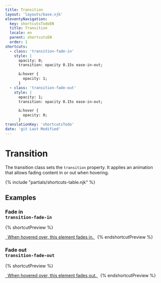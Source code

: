 ```yaml
---
title: Transition
layout: 'layouts/base.njk'
eleventyNavigation:
  key: shortcutsTodoEN
  title: Transition
  locale: en
  parent: shortcutsEN
  order: 1
shortcuts:
  - class: 'transition-fade-in'
    style: |
      opacity: 0;
      transition: opacity 0.15s ease-in-out;

      &:hover {
        opacity: 1;
      }
  - class: 'transition-fade-out'
    style: |
      opacity: 1;
      transition: opacity 0.15s ease-in-out;

      &:hover {
        opacity: 0;
      }
translationKey: 'shortcutsTodo'
date: 'git Last Modified'
---
```


# Transition

The transition class sets the `transition` property. It applies an animation that allows fading content in or out when hovering.

{% include "partials/shortcuts-table.njk" %}

## Examples

### Fade in<br/>`transition-fade-in`

{% shortcutPreview %}

<a href="#" class="transition-fade-in">
  When hovered over, this element fades in.
</a> 
{% endshortcutPreview %}

### Fade out<br/>`transition-fade-out`

{% shortcutPreview %}

<a href="#" class="transition-fade-out">
  When hovered over, this element  fades out.
</a> 
{% endshortcutPreview %}

